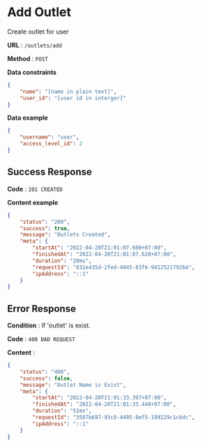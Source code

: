# Add Outlet

Create outlet for user

**URL** : `/outlets/add`

**Method** : `POST`


**Data constraints**

```json
{
    "name": "[name in plain text]",
    "user_id": "[user id in interger]"
}
```

**Data example**

```json
{
    "username": "user",
    "access_level_id": 2
}
```

## Success Response

**Code** : `201 CREATED`

**Content example**

```json
{
    "status": "200",
    "success": true,
    "message": "Outlets Created",
    "meta": {
        "startAt": "2022-04-20T21:01:07.600+07:00",
        "finishedAt": "2022-04-20T21:01:07.628+07:00",
        "duration": "28ms",
        "requestId": "831e435d-2fed-4845-83f6-9412521792b4",
        "ipAddress": "::1"
    }
}
```

## Error Response

**Condition** : If 'outlet' is exist.

**Code** : `400 BAD REQUEST`

**Content** :

```json
{
    "status": "400",
    "success": false,
    "message": "Outlet Name is Exist",
    "meta": {
        "startAt": "2022-04-20T21:01:33.397+07:00",
        "finishedAt": "2022-04-20T21:01:33.448+07:00",
        "duration": "51ms",
        "requestId": "3587b697-93c8-4495-8ef5-199229c1c6dc",
        "ipAddress": "::1"
    }
}
```
